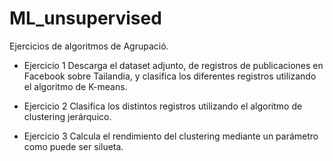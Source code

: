 # ML_unsupervised

Ejercicios de algoritmos de Agrupació.

- Ejercicio 1
Descarga el dataset adjunto, de registros de publicaciones en Facebook sobre Tailandia, y clasifica los diferentes registros utilizando el algoritmo de K-means.

- Ejercicio 2
Clasifica los distintos registros utilizando el algoritmo de clustering jerárquico.

- Ejercicio 3
Calcula el rendimiento del clustering mediante un parámetro como puede ser silueta.

